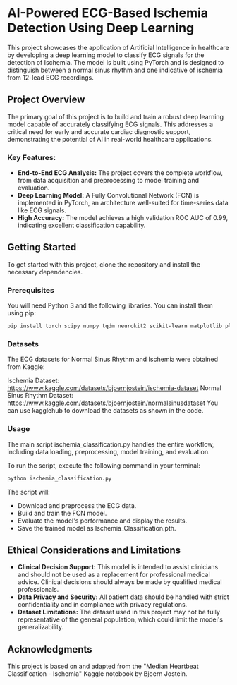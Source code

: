 # AI-Powered ECG-Based Ischemia Detection Using Deep Learning

This project showcases the application of Artificial Intelligence in healthcare by developing a deep learning model to classify ECG signals for the detection of Ischemia. The model is built using PyTorch and is designed to distinguish between a normal sinus rhythm and one indicative of ischemia from 12-lead ECG recordings.

## Project Overview

The primary goal of this project is to build and train a robust deep learning model capable of accurately classifying ECG signals. This addresses a critical need for early and accurate cardiac diagnostic support, demonstrating the potential of AI in real-world healthcare applications.

### Key Features:

* **End-to-End ECG Analysis:** The project covers the complete workflow, from data acquisition and preprocessing to model training and evaluation.
* **Deep Learning Model:** A Fully Convolutional Network (FCN) is implemented in PyTorch, an architecture well-suited for time-series data like ECG signals.
* **High Accuracy:** The model achieves a high validation ROC AUC of 0.99, indicating excellent classification capability.

## Getting Started

To get started with this project, clone the repository and install the necessary dependencies.

### Prerequisites

You will need Python 3 and the following libraries. You can install them using pip:

```bash
pip install torch scipy numpy tqdm neurokit2 scikit-learn matplotlib plotly keras ecg_plot wfdb pandas opencv-python
```

### Datasets

The ECG datasets for Normal Sinus Rhythm and Ischemia were obtained from Kaggle:

Ischemia Dataset: https://www.kaggle.com/datasets/bjoernjostein/ischemia-dataset
Normal Sinus Rhythm Dataset: https://www.kaggle.com/datasets/bjoernjostein/normalsinusdataset
You can use kagglehub to download the datasets as shown in the code.

### Usage
The main script ischemia_classification.py handles the entire workflow, including data loading, preprocessing, model training, and evaluation.

To run the script, execute the following command in your terminal:

```bash
python ischemia_classification.py
```
The script will:
* Download and preprocess the ECG data.
* Build and train the FCN model.
* Evaluate the model's performance and display the results.
* Save the trained model as Ischemia_Classification.pth.

## Ethical Considerations and Limitations
* **Clinical Decision Support:** This model is intended to assist clinicians and should not be used as a replacement for professional medical advice. Clinical decisions should always be made by qualified medical professionals.
* **Data Privacy and Security:** All patient data should be handled with strict confidentiality and in compliance with privacy regulations.
* **Dataset Limitations:** The dataset used in this project may not be fully representative of the general population, which could limit the model's generalizability.

## Acknowledgments
This project is based on and adapted from the "Median Heartbeat Classification - Ischemia" Kaggle notebook by Bjoern Jostein.


